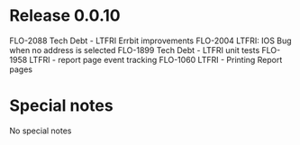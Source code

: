 # Release 0.0.10

FLO-2088 Tech Debt - LTFRI Errbit improvements
FLO-2004 LTFRI: IOS Bug when no address is selected
FLO-1899 Tech Debt - LTFRI unit tests
FLO-1958 LTFRI - report page event tracking
FLO-1060 LTFRI - Printing Report pages

# Special notes

No special notes
